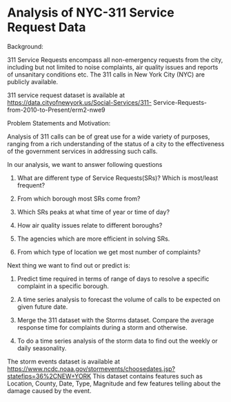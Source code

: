 # Analysis of NYC-311 Service Request Data
Background:

311 Service Requests encompass all non-emergency requests from the city, including but not limited to noise complaints, air quality issues and reports of unsanitary conditions etc. The 311 calls in New York City (NYC) are publicly available.

311 service request dataset is available at https://data.cityofnewyork.us/Social-Services/311- Service-Requests- from-2010-to-Present/erm2-nwe9

Problem Statements and Motivation:

Analysis of 311 calls can be of great use for a wide variety of purposes, ranging from a rich understanding of the status of a city to the effectiveness of the government services in addressing such calls.

In our analysis, we want to answer following questions

1. What are different type of Service Requests(SRs)? Which is most/least frequent?

2. From which borough most SRs come from? 

3. Which SRs peaks at what time of year or time of day? 

4. How air quality issues relate to different boroughs? 

5. The agencies which are more efficient in solving SRs.

6. From which type of location we get most number of complaints?

Next thing we want to find out or predict is: 

1. Predict time required in terms of range of days to resolve a specific complaint in a specific borough.

2. A time series analysis to forecast the volume of calls to be expected on given future date.

3. Merge the 311 dataset with the Storms dataset. Compare the average response time for complaints during a storm and otherwise.

4. To do a time series analysis of the storm data to find out the weekly or daily seasonality.


The storm events dataset is available at
https://www.ncdc.noaa.gov/stormevents/choosedates.jsp?statefips=36%2CNEW+YORK
This dataset contains features such as Location, County, Date, Type, Magnitude and few features telling about the damage caused by the event.
